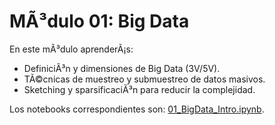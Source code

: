 ﻿# MÃ³dulo 01: Big Data

En este mÃ³dulo aprenderÃ¡s:

- DefiniciÃ³n y dimensiones de Big Data (3V/5V).
- TÃ©cnicas de muestreo y submuestreo de datos masivos.
- Sketching y sparsificaciÃ³n para reducir la complejidad.

Los notebooks correspondientes son: [01_BigData_Intro.ipynb](../../notebooks/01_BigData_Intro.ipynb).

